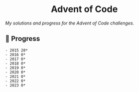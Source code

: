 <h1 align="center">Advent of Code</h1>

_My solutions and progress for the Advent of Code challenges._

## 🔨 Progress

```
- 2015 20*
- 2016 0*
- 2017 0*
- 2018 0*
- 2019 0*
- 2020 0*
- 2021 0*
- 2022 0*
- 2023 0*
```
